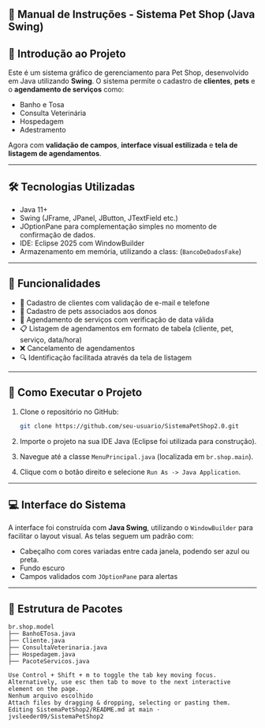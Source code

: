 
## 🐾 Manual de Instruções - Sistema Pet Shop (Java Swing)

## 📌 Introdução ao Projeto

Este é um sistema gráfico de gerenciamento para Pet Shop, desenvolvido em Java utilizando **Swing**.
O sistema permite o cadastro de **clientes**, **pets** e o **agendamento de serviços** como:

- Banho e Tosa  
- Consulta Veterinária  
- Hospedagem  
- Adestramento

Agora com **validação de campos**, **interface visual estilizada** e **tela de listagem de agendamentos**.

---

## 🛠️ Tecnologias Utilizadas

- Java 11+  
- Swing (JFrame, JPanel, JButton, JTextField etc.)
- JOptionPane para complementação simples no momento de confirmação de dados.
- IDE: Eclipse 2025 com WindowBuilder
- Armazenamento em memória, utilizando a class: (`BancoDeDadosFake`)

---

## 🧩 Funcionalidades

- 📇 Cadastro de clientes com validação de e-mail e telefone  
- 🐶 Cadastro de pets associados aos donos  
- 📅 Agendamento de serviços com verificação de data válida  
- 📋 Listagem de agendamentos em formato de tabela (cliente, pet, serviço, data/hora)  
- ❌ Cancelamento de agendamentos  
- 🔍 Identificação facilitada através da tela de listagem  

---

## 🚀 Como Executar o Projeto

1. Clone o repositório no GitHub:
   ```bash
   git clone https://github.com/seu-usuario/SistemaPetShop2.0.git

2. Importe o projeto na sua IDE Java (Eclipse foi utilizada para construção).

3. Navegue até a classe `MenuPrincipal.java` (localizada em `br.shop.main`).

4. Clique com o botão direito e selecione `Run As -> Java Application`.

---

## 💻 Interface do Sistema

A interface foi construída com **Java Swing**, utilizando o `WindowBuilder` para facilitar o layout visual. As telas seguem um padrão com:

* Cabeçalho com cores variadas entre cada janela, podendo ser azul ou preta.
* Fundo escuro
* Campos validados com `JOptionPane` para alertas

---


## 📂 Estrutura de Pacotes

```text
br.shop.model
├── BanhoETosa.java
├── Cliente.java
├── ConsultaVeterinaria.java
├── Hospedagem.java
├── PacoteServicos.java

Use Control + Shift + m to toggle the tab key moving focus. Alternatively, use esc then tab to move to the next interactive element on the page.
Nenhum arquivo escolhido
Attach files by dragging & dropping, selecting or pasting them.
Editing SistemaPetShop2/README.md at main · jvsleeder09/SistemaPetShop2
